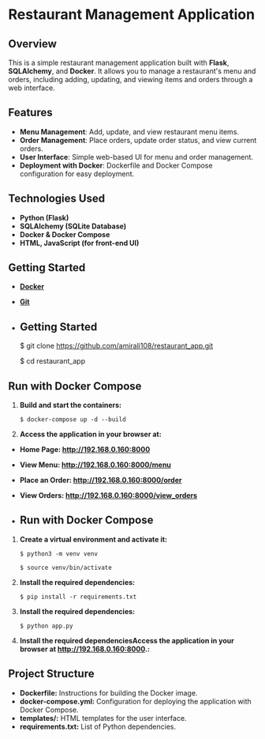 # **Restaurant Management Application**

## **Overview**
This is a simple restaurant management application built with **Flask**, **SQLAlchemy**, and **Docker**. It allows you to manage a restaurant's menu and orders, including adding, updating, and viewing items and orders through a web interface.

## **Features**
- **Menu Management**: Add, update, and view restaurant menu items.
- **Order Management**: Place orders, update order status, and view current orders.
- **User Interface**: Simple web-based UI for menu and order management.
- **Deployment with Docker**: Dockerfile and Docker Compose configuration for easy deployment.

## **Technologies Used**
-  **Python (Flask)**
-  **SQLAlchemy (SQLite Database)**
-  **Docker & Docker Compose**
-  **HTML, JavaScript (for front-end UI)**

## **Getting Started**
-  **[Docker](https://docs.docker.com/get-started/get-docker/)**
-  **[Git](https://git-scm.com/)**

-  ## **Getting Started**
      $ git clone https://github.com/amirali108/restaurant_app.git

      $ cd restaurant_app

## **Run with Docker Compose**
1. **Build and start the containers:**

       $ docker-compose up -d --build

2. **Access the application in your browser at:**
-  **Home Page: http://192.168.0.160:8000**
-  **View Menu: http://192.168.0.160:8000/menu**
-  **Place an Order: http://192.168.0.160:8000/order**
-  **View Orders: http://192.168.0.160:8000/view_orders**

-  ## **Run with Docker Compose**
1. **Create a virtual environment and activate it:**

       $ python3 -m venv venv

       $ source venv/bin/activate

2. **Install the required dependencies:**

       $ pip install -r requirements.txt

3. **Install the required dependencies:**
   
       $ python app.py

4. **Install the required dependenciesAccess the application in your browser at http://192.168.0.160:8000.:**

   
 ## **Project Structure**
-  **Dockerfile:** Instructions for building the Docker image.
-  **docker-compose.yml:** Configuration for deploying the application with Docker Compose.
-  **templates/:** HTML templates for the user interface.
-  **requirements.txt:** List of Python dependencies.

